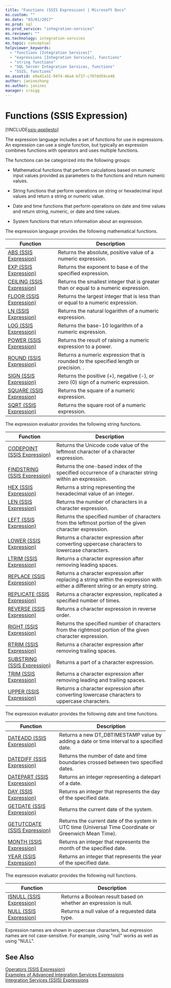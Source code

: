 ```yaml
---
title: "Functions (SSIS Expression) | Microsoft Docs"
ms.custom: ""
ms.date: "03/01/2017"
ms.prod: sql
ms.prod_service: "integration-services"
ms.reviewer: ""
ms.technology: integration-services
ms.topic: conceptual
helpviewer_keywords: 
  - "functions [Integration Services]"
  - "expressions [Integration Services], functions"
  - "string functions"
  - "SQL Server Integration Services, functions"
  - "SSIS, functions"
ms.assetid: e9a41a31-94f4-46a4-b737-c707dd59ce48
author: janinezhang
ms.author: janinez
manager: craigg
---
```

# Functions (SSIS Expression)

[!INCLUDE[ssis-appliesto](../../includes/ssis-appliesto-ssvrpluslinux-asdb-asdw-xxx.md)]


  The expression language includes a set of functions for use in expressions. An expression can use a single function, but typically an expression combines functions with operators and uses multiple functions.  
  
 The functions can be categorized into the following groups:  
  
-   Mathematical functions that perform calculations based on numeric input values provided as parameters to the functions and return numeric values.  
  
-   String functions that perform operations on string or hexadecimal input values and return a string or numeric value.  
  
-   Date and time functions that perform operations on date and time values and return string, numeric, or date and time values.  
  
-   System functions that return information about an expression.  
  
 The expression language provides the following mathematical functions.  
  
|Function|Description|  
|--------------|-----------------|  
|[ABS &#40;SSIS Expression&#41;](../../integration-services/expressions/abs-ssis-expression.md)|Returns the absolute, positive value of a numeric expression.|  
|[EXP &#40;SSIS Expression&#41;](../../integration-services/expressions/exp-ssis-expression.md)|Returns the exponent to base e of the specified expression.|  
|[CEILING &#40;SSIS Expression&#41;](../../integration-services/expressions/ceiling-ssis-expression.md)|Returns the smallest integer that is greater than or equal to a numeric expression.|  
|[FLOOR &#40;SSIS Expression&#41;](../../integration-services/expressions/floor-ssis-expression.md)|Returns the largest integer that is less than or equal to a numeric expression.|  
|[LN &#40;SSIS Expression&#41;](../../integration-services/expressions/ln-ssis-expression.md)|Returns the natural logarithm of a numeric expression.|  
|[LOG &#40;SSIS Expression&#41;](../../integration-services/expressions/log-ssis-expression.md)|Returns the base-10 logarithm of a numeric expression.|  
|[POWER &#40;SSIS Expression&#41;](../../integration-services/expressions/power-ssis-expression.md)|Returns the result of raising a numeric expression to a power.|  
|[ROUND &#40;SSIS Expression&#41;](../../integration-services/expressions/round-ssis-expression.md)|Returns a numeric expression that is rounded to the specified length or precision. .|  
|[SIGN &#40;SSIS Expression&#41;](../../integration-services/expressions/sign-ssis-expression.md)|Returns the positive (+), negative (-), or zero (0) sign of a numeric expression.|  
|[SQUARE &#40;SSIS Expression&#41;](../../integration-services/expressions/square-ssis-expression.md)|Returns the square of a numeric expression.|  
|[SQRT &#40;SSIS Expression&#41;](../../integration-services/expressions/sqrt-ssis-expression.md)|Returns the square root of a numeric expression.|  
  
 The expression evaluator provides the following string functions.  
  
|Function|Description|  
|--------------|-----------------|  
|[CODEPOINT &#40;SSIS Expression&#41;](../../integration-services/expressions/codepoint-ssis-expression.md)|Returns the Unicode code value of the leftmost character of a character expression.|  
|[FINDSTRING &#40;SSIS Expression&#41;](../../integration-services/expressions/findstring-ssis-expression.md)|Returns the one-based index of the specified occurrence of a character string within an expression.|  
|[HEX &#40;SSIS Expression&#41;](../../integration-services/expressions/hex-ssis-expression.md)|Returns a string representing the hexadecimal value of an integer.|  
|[LEN &#40;SSIS Expression&#41;](../../integration-services/expressions/len-ssis-expression.md)|Returns the number of characters in a character expression.|  
|[LEFT &#40;SSIS Expression&#41;](../../integration-services/expressions/left-ssis-expression.md)|Returns the specified number of characters from the leftmost portion of the given character expression.|  
|[LOWER &#40;SSIS Expression&#41;](../../integration-services/expressions/lower-ssis-expression.md)|Returns a character expression after converting uppercase characters to lowercase characters.|  
|[LTRIM &#40;SSIS Expression&#41;](../../integration-services/expressions/ltrim-ssis-expression.md)|Returns a character expression after removing leading spaces.|  
|[REPLACE &#40;SSIS Expression&#41;](../../integration-services/expressions/replace-ssis-expression.md)|Returns a character expression after replacing a string within the expression with either a different string or an empty string.|  
|[REPLICATE &#40;SSIS Expression&#41;](../../integration-services/expressions/replicate-ssis-expression.md)|Returns a character expression, replicated a specified number of times.|  
|[REVERSE &#40;SSIS Expression&#41;](../../integration-services/expressions/reverse-ssis-expression.md)|Returns a character expression in reverse order.|  
|[RIGHT &#40;SSIS Expression&#41;](../../integration-services/expressions/right-ssis-expression.md)|Returns the specified number of characters from the rightmost portion of the given character expression.|  
|[RTRIM &#40;SSIS Expression&#41;](../../integration-services/expressions/rtrim-ssis-expression.md)|Returns a character expression after removing trailing spaces.|  
|[SUBSTRING &#40;SSIS Expression&#41;](../../integration-services/expressions/substring-ssis-expression.md)|Returns a part of a character expression.|  
|[TRIM &#40;SSIS Expression&#41;](../../integration-services/expressions/trim-ssis-expression.md)|Returns a character expression after removing leading and trailing spaces.|  
|[UPPER &#40;SSIS Expression&#41;](../../integration-services/expressions/upper-ssis-expression.md)|Returns a character expression after converting lowercase characters to uppercase characters.|  
  
 The expression evaluator provides the following date and time functions.  
  
|Function|Description|  
|--------------|-----------------|  
|[DATEADD &#40;SSIS Expression&#41;](../../integration-services/expressions/dateadd-ssis-expression.md)|Returns a new DT_DBTIMESTAMP value by adding a date or time interval to a specified date.|  
|[DATEDIFF &#40;SSIS Expression&#41;](../../integration-services/expressions/datediff-ssis-expression.md)|Returns the number of date and time boundaries crossed between two specified dates.|  
|[DATEPART &#40;SSIS Expression&#41;](../../integration-services/expressions/datepart-ssis-expression.md)|Returns an integer representing a datepart of a date.|  
|[DAY &#40;SSIS Expression&#41;](../../integration-services/expressions/day-ssis-expression.md)|Returns an integer that represents the day of the specified date.|  
|[GETDATE &#40;SSIS Expression&#41;](../../integration-services/expressions/getdate-ssis-expression.md)|Returns the current date of the system.|  
|[GETUTCDATE &#40;SSIS Expression&#41;](../../integration-services/expressions/getutcdate-ssis-expression.md)|Returns the current date of the system in UTC time (Universal Time Coordinate or Greenwich Mean Time).|  
|[MONTH &#40;SSIS Expression&#41;](../../integration-services/expressions/month-ssis-expression.md)|Returns an integer that represents the month of the specified date.|  
|[YEAR &#40;SSIS Expression&#41;](../../integration-services/expressions/year-ssis-expression.md)|Returns an integer that represents the year of the specified date.|  
  
 The expression evaluator provides the following null functions.  
  
|Function|Description|  
|--------------|-----------------|  
|[ISNULL &#40;SSIS Expression&#41;](../../integration-services/expressions/isnull-ssis-expression.md)|Returns a Boolean result based on whether an expression is null.|  
|[NULL &#40;SSIS Expression&#41;](../../integration-services/expressions/null-ssis-expression.md)|Returns a null value of a requested data type.|  
  
 Expression names are shown in uppercase characters, but expression names are not case-sensitive. For example, using "null" works as well as using "NULL".  
  
## See Also  
 [Operators &#40;SSIS Expression&#41;](../../integration-services/expressions/operators-ssis-expression.md)   
 [Examples of Advanced Integration Services Expressions](../../integration-services/expressions/examples-of-advanced-integration-services-expressions.md)   
 [Integration Services &#40;SSIS&#41; Expressions](../../integration-services/expressions/integration-services-ssis-expressions.md)  
  
  
